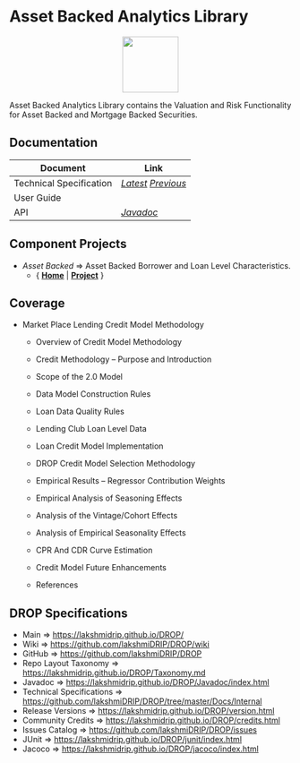 
# Asset Backed Analytics Library


<p align="center"><img src="https://github.com/lakshmiDRIP/DROP/blob/master/DRIP_Logo.gif?raw=true" width="100"></p>

Asset Backed Analytics Library contains the Valuation and Risk Functionality for Asset Backed and Mortgage Backed Securities.


## Documentation

 |        Document         | Link |
 |-------------------------|------|
 | Technical Specification | [*Latest*](https://github.com/lakshmiDRIP/DROP/blob/master/Docs/Internal/AssetBacked/AssetBackedAnalytics_v3.65.pdf) [*Previous*](https://github.com/lakshmiDRIP/DROP/blob/master/Docs/Internal/AssetBacked) |
 | User Guide              |  |
 | API                     | [*Javadoc*](https://lakshmidrip.github.io/DROP/Javadoc/index.html)|


## Component Projects

 * *Asset Backed* => Asset Backed Borrower and Loan Level Characteristics.
	* { [**Home**](https://github.com/lakshmiDRIP/DROP/tree/master/src/main/java/org/drip/assetbacked) | 
	[**Project**](https://github.com/lakshmiDRIP/DROP/issues?q=is%3Aopen+is%3Aissue+label%3Aassetbacked) }


## Coverage

 * Market Place Lending Credit Model Methodology
	* Overview of Credit Model Methodology
	* Credit Methodology – Purpose and Introduction
	* Scope of the 2.0 Model
	* Data Model Construction Rules
	* Loan Data Quality Rules
	* Lending Club Loan Level Data
	* Loan Credit Model Implementation
	* DROP Credit Model Selection Methodology
	* Empirical Results – Regressor Contribution Weights
	* Empirical Analysis of Seasoning Effects
	* Analysis of the Vintage/Cohort Effects

	* Analysis of Empirical Seasonality Effects
	* CPR And CDR Curve Estimation
	* Credit Model Future Enhancements
	* References


## DROP Specifications

 * Main                     => https://lakshmidrip.github.io/DROP/
 * Wiki                     => https://github.com/lakshmiDRIP/DROP/wiki
 * GitHub                   => https://github.com/lakshmiDRIP/DROP
 * Repo Layout Taxonomy     => https://lakshmidrip.github.io/DROP/Taxonomy.md
 * Javadoc                  => https://lakshmidrip.github.io/DROP/Javadoc/index.html
 * Technical Specifications => https://github.com/lakshmiDRIP/DROP/tree/master/Docs/Internal
 * Release Versions         => https://lakshmidrip.github.io/DROP/version.html
 * Community Credits        => https://lakshmidrip.github.io/DROP/credits.html
 * Issues Catalog           => https://github.com/lakshmiDRIP/DROP/issues
 * JUnit                    => https://lakshmidrip.github.io/DROP/junit/index.html
 * Jacoco                   => https://lakshmidrip.github.io/DROP/jacoco/index.html

